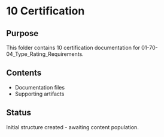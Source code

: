 # 10 Certification

## Purpose
This folder contains 10 certification documentation for 01-70-04_Type_Rating_Requirements.

## Contents
- Documentation files
- Supporting artifacts

## Status
Initial structure created - awaiting content population.
